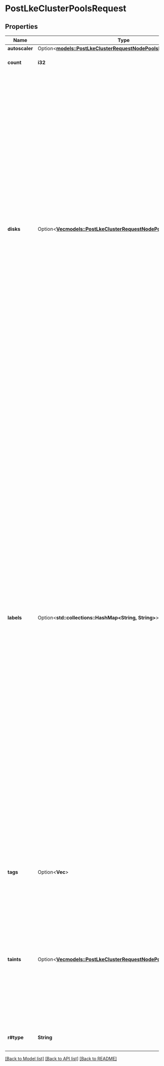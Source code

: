 # PostLkeClusterPoolsRequest

## Properties

Name | Type | Description | Notes
------------ | ------------- | ------------- | -------------
**autoscaler** | Option<[**models::PostLkeClusterRequestNodePoolsInnerAutoscaler**](post_lke_cluster_request_node_pools_inner_autoscaler.md)> |  | [optional]
**count** | **i32** | The number of nodes in the Node Pool. | 
**disks** | Option<[**Vec<models::PostLkeClusterRequestNodePoolsInnerDisksInner>**](post_lke_cluster_request_node_pools_inner_disks_inner.md)> | This node pool's custom disk layout. Each item in this array will create a new disk partition for each node in this node pool.  > 📘 > > Omit this field, except for special use cases. The disks specified here are partitions in _addition_ to the primary partition and reduce the size of the primary partition. This can lead to stability problems for the node.    - The custom disk layout is applied to each node in this node pool.    - The maximum number of custom disk partitions that can be configured is 7.    - Once the requested disk partitions are allocated, the remaining disk space is allocated to the node's boot disk.    - A node pool's custom disk layout is immutable over the lifetime of the node pool. | [optional]
**labels** | Option<**std::collections::HashMap<String, String>**> | Key-value pairs added as labels to nodes in the node pool. Labels help classify your nodes and easily select subsets of objects. To learn more, review [Add Labels and Taints to your LKE node pools](https://www.linode.com/docs/products/compute/kubernetes/guides/deploy-and-manage-cluster-with-the-linode-api/#add-labels-and-taints-to-your-lke-node-pools).  **Label key:**  - A key can contain alphanumeric characters, dashes (`-`), underscores (`_`), or dots (`.`). Start and end it with an alphanumeric character.  - If the key begins with a DNS subdomain prefix followed by a single slash, for example `example.com/my-app`, the maximum total length of the label key is 128 characters. Domain labels can be up to 62 characters after the '/'. The prefix needs to adhere to [RFC 1123](https://datatracker.ietf.org/doc/html/rfc1123) DNS subdomain restrictions.  - If the key doesn't begin with a DNS subdomain prefix, the maximum key length is 63 characters.  Specifying an empty object removes all previously set labels.  **Label value:**  - The label's value can contain alphanumeric characters, dashes (`-`), underscores (`_`), or dots (`.`). Start and end it with an alphanumeric character.  - Can be specified as an empty string value with `\"\"`. | [optional]
**tags** | Option<**Vec<String>**> | __Filterable__ An array of tags applied to this object. Tags are for organizational purposes only. | [optional]
**taints** | Option<[**Vec<models::PostLkeClusterRequestNodePoolsInnerTaintsInner>**](post_lke_cluster_request_node_pools_inner_taints_inner.md)> | Kubernetes taints to add to node pool nodes. Taints help control how pods are scheduled onto nodes, specifically allowing them to repel certain pods. To learn more, review [Add labels and taints to your LKE node pools](https://www.linode.com/docs/products/compute/kubernetes/guides/deploy-and-manage-cluster-with-the-linode-api/#add-labels-and-taints-to-your-lke-node-pools).  Specifying an empty array (`[]`) removes all previously set taints. | [optional]
**r#type** | **String** | The Linode Type for all of the nodes in the Node Pool. | 

[[Back to Model list]](../README.md#documentation-for-models) [[Back to API list]](../README.md#documentation-for-api-endpoints) [[Back to README]](../README.md)


